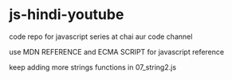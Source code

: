 # js-hindi-youtube
code repo for javascript series at chai aur code channel

use MDN REFERENCE and ECMA SCRIPT for javascript reference

keep adding more strings functions in 07_string2.js
